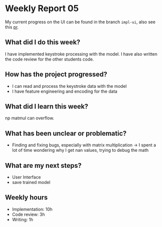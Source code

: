 # Weekly Report 05
My current progress on the UI can be found in the branch `impl-ui`, also see this [pr](https://github.com/carlotta-mah/keystroke_gen/pull/4).


## What did I do this week?
I have implemented keystroke processing with the model.
I have also written the code review for the other students code.

## How has the project progressed?
- I can read and process the keystroke data with the model
- I have feature engineering and encoding for the data

## What did I learn this week?
np matmul can overflow.

## What has been unclear or problematic?
- Finding and fixing bugs, especially with matrix multiplication -> I spent a lot of time wondering why I get nan values, trying to debug the math

## What are my next steps?
- User Interface
- save trained model

## Weekly hours
* Implementation: 10h
* Code review: 3h
* Writing: 1h